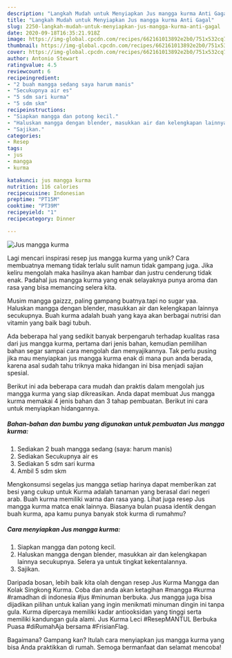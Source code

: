 ```yaml
---
description: "Langkah Mudah untuk Menyiapkan Jus mangga kurma Anti Gagal"
title: "Langkah Mudah untuk Menyiapkan Jus mangga kurma Anti Gagal"
slug: 2250-langkah-mudah-untuk-menyiapkan-jus-mangga-kurma-anti-gagal
date: 2020-09-18T16:35:21.918Z
image: https://img-global.cpcdn.com/recipes/662161013892e2b0/751x532cq70/jus-mangga-kurma-foto-resep-utama.jpg
thumbnail: https://img-global.cpcdn.com/recipes/662161013892e2b0/751x532cq70/jus-mangga-kurma-foto-resep-utama.jpg
cover: https://img-global.cpcdn.com/recipes/662161013892e2b0/751x532cq70/jus-mangga-kurma-foto-resep-utama.jpg
author: Antonio Stewart
ratingvalue: 4.5
reviewcount: 6
recipeingredient:
- "2 buah mangga sedang saya harum manis"
- "Secukupnya air es"
- "5 sdm sari kurma"
- "5 sdm skm"
recipeinstructions:
- "Siapkan mangga dan potong kecil."
- "Haluskan mangga dengan blender, masukkan air dan kelengkapan lainnya secukupnya. Selera ya untuk tingkat kekentalannya."
- "Sajikan."
categories:
- Resep
tags:
- jus
- mangga
- kurma

katakunci: jus mangga kurma 
nutrition: 116 calories
recipecuisine: Indonesian
preptime: "PT15M"
cooktime: "PT39M"
recipeyield: "1"
recipecategory: Dinner

---
```



![Jus mangga kurma](https://img-global.cpcdn.com/recipes/662161013892e2b0/751x532cq70/jus-mangga-kurma-foto-resep-utama.jpg)

Lagi mencari inspirasi resep jus mangga kurma yang unik? Cara membuatnya memang tidak terlalu sulit namun tidak gampang juga. Jika keliru mengolah maka hasilnya akan hambar dan justru cenderung tidak enak. Padahal jus mangga kurma yang enak selayaknya punya aroma dan rasa yang bisa memancing selera kita.

Musim mangga gaizzz, paling gampang buatnya.tapi no sugar yaa. Haluskan mangga dengan blender, masukkan air dan kelengkapan lainnya secukupnya. Buah kurma adalah buah yang kaya akan berbagai nutrisi dan vitamin yang baik bagi tubuh.

Ada beberapa hal yang sedikit banyak berpengaruh terhadap kualitas rasa dari jus mangga kurma, pertama dari jenis bahan, kemudian pemilihan bahan segar sampai cara mengolah dan menyajikannya. Tak perlu pusing jika mau menyiapkan jus mangga kurma enak di mana pun anda berada, karena asal sudah tahu triknya maka hidangan ini bisa menjadi sajian spesial.


Berikut ini ada beberapa cara mudah dan praktis dalam mengolah jus mangga kurma yang siap dikreasikan. Anda dapat membuat Jus mangga kurma memakai 4 jenis bahan dan 3 tahap pembuatan. Berikut ini cara untuk menyiapkan hidangannya.

<!--inarticleads1-->

##### Bahan-bahan dan bumbu yang digunakan untuk pembuatan Jus mangga kurma:

1. Sediakan 2 buah mangga sedang (saya: harum manis)
1. Sediakan Secukupnya air es
1. Sediakan 5 sdm sari kurma
1. Ambil 5 sdm skm


Mengkonsumsi segelas jus mangga setiap harinya dapat memberikan zat besi yang cukup untuk Kurma adalah tanaman yang berasal dari negeri arab. Buah kurma memiliki warna dan rasa yang. Lihat juga resep Jus mangga kurma matca enak lainnya. Biasanya bulan puasa identik dengan buah kurma, apa kamu punya banyak stok kurma di rumahmu? 

<!--inarticleads2-->

##### Cara menyiapkan Jus mangga kurma:

1. Siapkan mangga dan potong kecil.
1. Haluskan mangga dengan blender, masukkan air dan kelengkapan lainnya secukupnya. Selera ya untuk tingkat kekentalannya.
1. Sajikan.


Daripada bosan, lebih baik kita olah dengan resep Jus Kurma Mangga dan Kolak Singkong Kurma. Coba dan anda akan ketagihan #mangga #kurma #ramadhan di indonesia #jus #minuman berbuka. Jus mangga juga bisa dijadikan pilihan untuk kalian yang ingin menikmati minuman dingin ini tanpa gula. Kurma dipercaya memiliki kadar antiooksidan yang tinggi serta memiliki kandungan gula alami. Jus Kurma Leci #ResepMANTUL Berbuka Puasa #diRumahAja bersama #FrisianFlag. 

Bagaimana? Gampang kan? Itulah cara menyiapkan jus mangga kurma yang bisa Anda praktikkan di rumah. Semoga bermanfaat dan selamat mencoba!
